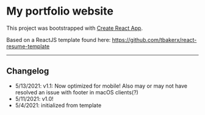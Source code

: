# My portfolio website

This project was bootstrapped with [Create React App](https://github.com/facebook/create-react-app).

Based on a ReactJS template found here: https://github.com/tbakerx/react-resume-template

---

## Changelog
- 5/13/2021: v1.1: Now optimized for mobile! Also may or may not have resolved an issue with footer in macOS clients(?)
- 5/11/2021: v1.0!
- 5/4/2021: initialized from template
